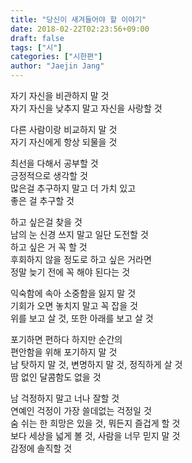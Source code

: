 ```yaml
---
title: "당신이 새겨들어야 할 이야기"
date: 2018-02-22T02:23:56+09:00
draft: false
tags: ["시"]
categories: ["시한편"]
author: "Jaejin Jang"
---
```


자기 자신을 비관하지 말 것<br>
자기 자신을 낮추지 말고 자신을 사랑할 것<br>

다른 사람이랑 비교하지 말 것<br>
자기 자신에게 항상 되물을 것

최선을 다해서 공부할 것<br>
긍정적으로 생각할 것<br>
많은걸 추구하지 말고 더 가치 있고<br>
좋은 걸 추구할 것


하고 싶은걸 찾을 것<br>
남의 눈 신경 쓰지 말고 일단 도전할 것<br>
하고 싶은 거 꼭 할 것<br>
후회하지 않을 정도로 하고 싶은 거라면<br>
정말 늦기 전에 꼭 해야 된다는 것

익숙함에 속아 소중함을 잃지 말 것<br>
기회가 오면 놓치지 말고 꼭 잡을 것<br>
위를 보고 살 것, 또한 아래를 보고 살 것

포기하면 편하다 하지만 순간의<br>
편안함을 위해 포기하지 말 것<br>
남 탓하지 말 것, 변명하지 말 것, 정직하게 살 것<br>
땀 없인 달콤함도 없을 것

남 걱정하지 말고 너나 잘할 것<br>
연예인 걱정이 가장 쓸데없는 걱정일 것<br>
숨 쉬는 한 희망은 있을 것, 뭐든지 즐겁게 할 것<br>
보다 세상을 넓게 볼 것, 사람을 너무 믿지 말 것<br>
감정에 솔직할 것
